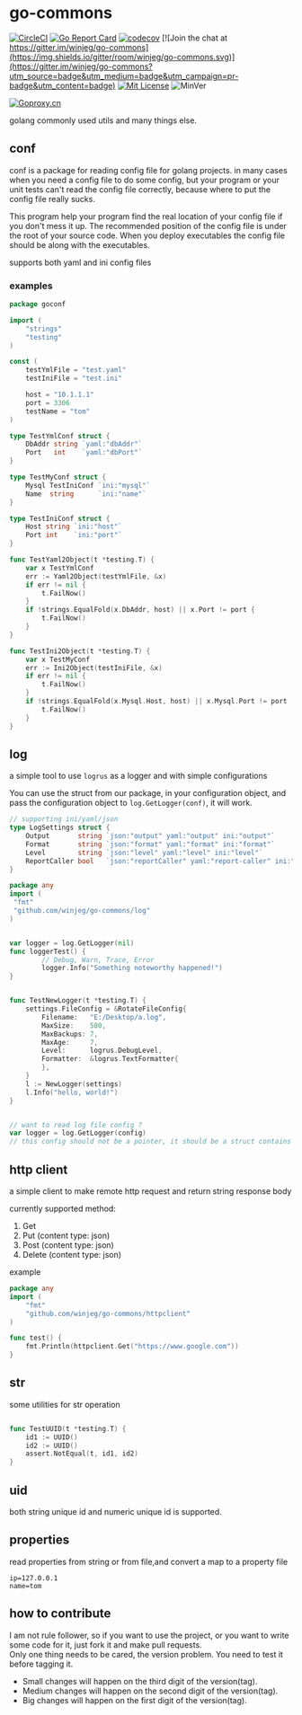 # go-commons
[![CircleCI](https://circleci.com/gh/winjeg/go-commons/tree/master.svg?style=svg)](https://circleci.com/gh/winjeg/go-commons/?branch=master)
[![Go Report Card](https://goreportcard.com/badge/github.com/winjeg/go-commons)](https://goreportcard.com/report/github.com/winjeg/go-commons)
[![codecov](https://codecov.io/gh/winjeg/go-commons/branch/master/graph/badge.svg)](https://codecov.io/gh/winjeg/go-commons)
[![Join the chat at https://gitter.im/winjeg/go-commons](https://img.shields.io/gitter/room/winjeg/go-commons.svg)](https://gitter.im/winjeg/go-commons?utm_source=badge&utm_medium=badge&utm_campaign=pr-badge&utm_content=badge)
[![Mit License](https://img.shields.io/badge/license-MIT-blue)]('./LICENSE')
![MinVer](https://img.shields.io/badge/Golang-1.16-blue)

[![Goproxy.cn](https://goproxy.cn/stats/github.com/winjeg/go-commons/badges/download-count.svg)](https://goproxy.cn)


golang commonly used  utils and many things else.

## conf
conf is a package for reading config file for golang projects.
in many cases when you need a config file to do some config, but your program or your unit tests 
can't read the config file correctly, because where to put the config file really sucks.

This program help your program find the real location of your config file if you don't mess it up.
The recommended position of the config file is under the root of your source code.
When you deploy executables the config file should be along with the executables.

supports both yaml and ini config files

### examples

```go
package goconf

import (
	"strings"
	"testing"
)

const (
	testYmlFile = "test.yaml"
	testIniFile = "test.ini"

	host = "10.1.1.1"
	port = 3306
	testName = "tom"
)

type TestYmlConf struct {
	DbAddr string `yaml:"dbAddr"`
	Port   int    `yaml:"dbPort"`
}

type TestMyConf struct {
	Mysql TestIniConf `ini:"mysql"`
	Name  string      `ini:"name"`
}

type TestIniConf struct {
	Host string `ini:"host"`
	Port int    `ini:"port"`
}

func TestYaml2Object(t *testing.T) {
	var x TestYmlConf
	err := Yaml2Object(testYmlFile, &x)
	if err != nil {
		t.FailNow()
	}
	if !strings.EqualFold(x.DbAddr, host) || x.Port != port {
		t.FailNow()
	}
}

func TestIni2Object(t *testing.T) {
	var x TestMyConf
	err := Ini2Object(testIniFile, &x)
	if err != nil {
		t.FailNow()
	}
	if !strings.EqualFold(x.Mysql.Host, host) || x.Mysql.Port != port || !strings.EqualFold(testName, x.Name) {
		t.FailNow()
	}
}

```
## log
a simple tool to use `logrus` as a logger and with simple configurations

You can use the struct from our package, in your configuration object, and pass the configuration object to 
`log.GetLogger(conf)`, it will work.
```go
// supporting ini/yaml/json
type LogSettings struct {
	Output       string `json:"output" yaml:"output" ini:"output"`
	Format       string `json:"format" yaml:"format" ini:"format"`
	Level        string `json:"level" yaml:"level" ini:"level"`
	ReportCaller bool   `json:"reportCaller" yaml:"report-caller" ini:"report-caller"`
}

```

```go
package any
import (
 "fmt"
 "github.com/winjeg/go-commons/log"
)


var logger = log.GetLogger(nil)
func loggerTest() {
        // Debug, Warn, Trace, Error
    	logger.Info("Something noteworthy happened!")
}


func TestNewLogger(t *testing.T) {
	settings.FileConfig = &RotateFileConfig{
		Filename:   "E:/Desktop/a.log",
		MaxSize:    500,
		MaxBackups: 7,
		MaxAge:     7,
		Level:      logrus.DebugLevel,
		Formatter:  &logrus.TextFormatter{
		},
	}
	l := NewLogger(settings)
	l.Info("hello, world!")
}


// want to read log file config ?
var logger = log.GetLogger(config)
// this config should not be a pointer, it should be a struct contains the LogSettings member

```

## http client
a simple client to make remote http request  and return string response body

currently supported method:
1. Get
2. Put   (content type: json)
3. Post (content type: json)
4. Delete (content type: json)

example
```go
package any
import (
	"fmt"
	"github.com/winjeg/go-commons/httpclient"
)

func test() {
    fmt.Println(httpclient.Get("https://www.google.com"))
}
```

## str

some utilities for str operation
```go

func TestUUID(t *testing.T) {
	id1 := UUID()
	id2 := UUID()
	assert.NotEqual(t, id1, id2)
}

```
## uid  
both string unique id and numeric unique id is supported.


## properties
read properties from string or from file,and convert a map to a property file
```properties
ip=127.0.0.1
name=tom
```


## how to contribute 
I am not rule follower, so if you want to use the project, or you want to write some code for it, just fork it and make pull requests.  
Only one thing needs to be cared, the version problem. You need to test it before tagging it.  
- Small changes will happen on the third digit of the version(tag).
- Medium changes will happen on the second digit of the version(tag).
- Big changes will happen on the first digit of the version(tag).
